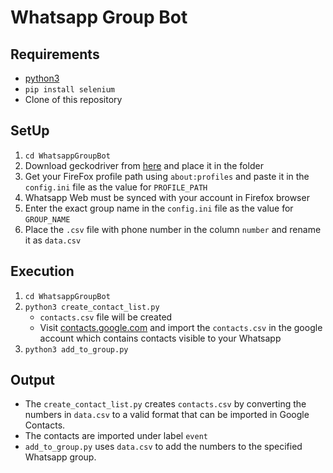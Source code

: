 # Whatsapp Group Bot


## Requirements
- [python3](https://www.python.org/downloads/)
- `pip install selenium`
- Clone of this repository

## SetUp


1. `cd WhatsappGroupBot`
2. Download geckodriver from [here](https://github.com/mozilla/geckodriver/releases) and place it in the folder
3. Get your FireFox profile path using `about:profiles` and paste it in the `config.ini` file as the value for `PROFILE_PATH`
4. Whatsapp Web must be synced with your account in Firefox browser
5. Enter the exact group name in the `config.ini` file as the value for `GROUP_NAME`
6. Place the `.csv` file with phone number in the column `number` and rename it as `data.csv`

## Execution
1. `cd WhatsappGroupBot`
2. `python3 create_contact_list.py`
   -  `contacts.csv` file will be created
   -  Visit [contacts.google.com](https://contacts.google.com/) and import the `contacts.csv` in the google account which contains contacts visible to your Whatsapp 
3. `python3 add_to_group.py`


## Output
- The `create_contact_list.py` creates `contacts.csv` by converting the numbers in `data.csv` to a valid format that can be imported in Google Contacts.
- The contacts are imported under label `event` 
- `add_to_group.py` uses `data.csv` to add the numbers to the specified Whatsapp group.



